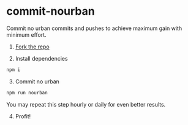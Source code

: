 # commit-nourban
Commit no urban commits and pushes to achieve maximum gain with minimum effort.

1. [Fork the repo](https://help.github.com/articles/fork-a-repo/)

2. Install dependencies
```bash
npm i
```

3. Commit no urban
```bash
npm run nourban 
```
You may repeat this step hourly or daily for even better results.

4. Profit!

